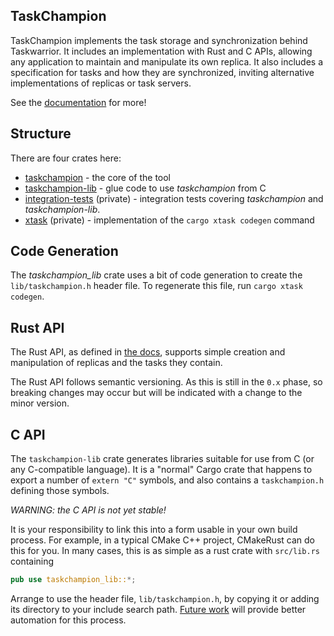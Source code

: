 TaskChampion
------------

TaskChampion implements the task storage and synchronization behind Taskwarrior.
It includes an implementation with Rust and C APIs, allowing any application to maintain and manipulate its own replica.
It also includes a specification for tasks and how they are synchronized, inviting alternative implementations of replicas or task servers.

See the [documentation](https://gothenburgbitfactory.org/taskchampion/) for more!

## Structure

There are four crates here:

 * [taskchampion](./taskchampion) - the core of the tool
 * [taskchampion-lib](./lib) - glue code to use _taskchampion_ from C
 * [integration-tests](./integration-tests) (private) - integration tests covering _taskchampion_ and _taskchampion-lib_.
 * [xtask](./xtask) (private) - implementation of the `cargo xtask codegen` command

## Code Generation

The _taskchampion_lib_ crate uses a bit of code generation to create the `lib/taskchampion.h` header file.
To regenerate this file, run `cargo xtask codegen`.

## Rust API

The Rust API, as defined in [the docs](https://docs.rs/taskchampion/latest/taskchampion/), supports simple creation and manipulation of replicas and the tasks they contain.

The Rust API follows semantic versioning.
As this is still in the `0.x` phase, so breaking changes may occur but will be indicated with a change to the minor version.

## C API

The `taskchampion-lib` crate generates libraries suitable for use from C (or any C-compatible language).
It is a "normal" Cargo crate that happens to export a number of `extern "C"` symbols, and also contains a `taskchampion.h` defining those symbols.

*WARNING: the C API is not yet stable!*

It is your responsibility to link this into a form usable in your own build process.
For example, in a typical CMake C++ project, CMakeRust can do this for you.
In many cases, this is as simple as a rust crate with `src/lib.rs` containing

```rust
pub use taskchampion_lib::*;
```

Arrange to use the header file, `lib/taskchampion.h`, by copying it or adding its directory to your include search path.
[Future work](https://github.com/GothenburgBitFactory/taskwarrior/issues/2870) will provide better automation for this process.
